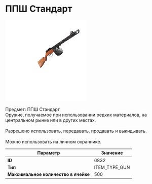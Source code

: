 # ППШ Стандарт

![Item Image](../img/6832.webp?raw=true)

Предмет: ППШ Стандарт<br>Оружие, получаемое при использовании редких материалов, на центральном рынке или в других местах.<br><br>Разрешено использовать, передавать, продавать и выкидывать.<br><br>Можно использовать на личном охраннике.


| Параметр | Значение |
|----------|----------|
| **ID** | 6832 |
| **Тип** | ITEM_TYPE_GUN |
| **Максимальное количество в ячейке** | 500 |

